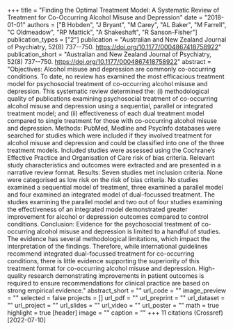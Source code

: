 +++
title = "Finding the Optimal Treatment Model: A Systematic Review of Treatment for Co-Occurring Alcohol Misuse and Depression"
date = "2018-01-01"
authors = ["B Hobden", "J Bryant", "M Carey", "AL Baker", "M Farrell", "C Oldmeadow", "RP Mattick", "A Shakeshaft", "R Sanson-Fisher"]
publication_types = ["2"]
publication = "Australian and New Zealand Journal of Psychiatry, 52(8) 737--750. https://doi.org/10.1177/0004867418758922"
publication_short = "Australian and New Zealand Journal of Psychiatry, 52(8) 737--750. https://doi.org/10.1177/0004867418758922"
abstract = "Objectives: Alcohol misuse and depression are commonly co-occurring conditions. To date, no review has examined the most efficacious treatment model for psychosocial treatment of co-occurring alcohol misuse and depression. This systematic review determined the: (i) methodological quality of publications examining psychosocial treatment of co-occurring alcohol misuse and depression using a sequential, parallel or integrated treatment model; and (ii) effectiveness of each dual treatment model compared to single treatment for those with co-occurring alcohol misuse and depression. Methods: PubMed, Medline and PsycInfo databases were searched for studies which were included if they involved treatment for alcohol misuse and depression and could be classified into one of the three treatment models. Included studies were assessed using the Cochrane’s Effective Practice and Organisation of Care risk of bias criteria. Relevant study characteristics and outcomes were extracted and are presented in a narrative review format. Results: Seven studies met inclusion criteria. None were categorised as low risk on the risk of bias criteria. No studies examined a sequential model of treatment, three examined a parallel model and four examined an integrated model of dual-focussed treatment. The studies examining the parallel model and two out of four studies examining the effectiveness of an integrated model demonstrated greater improvement for alcohol or depression outcomes compared to control conditions. Conclusion: Evidence for the psychosocial treatment of co-occurring alcohol misuse and depression is limited to a handful of studies. The evidence has several methodological limitations, which impact the interpretation of the findings. Therefore, while international guidelines recommend integrated dual-focussed treatment for co-occurring conditions, there is little evidence supporting the superiority of this treatment format for co-occurring alcohol misuse and depression. High-quality research demonstrating improvements in patient outcomes is required to ensure recommendations for clinical practice are based on strong empirical evidence."
abstract_short = ""
url_code = ""
image_preview = ""
selected = false
projects = []
url_pdf = ""
url_preprint = ""
url_dataset = ""
url_project = ""
url_slides = ""
url_video = ""
url_poster = ""
math = true
highlight = true
[header]
image = ""
caption = ""
+++
11 citations (Crossref) [2022-07-10]
